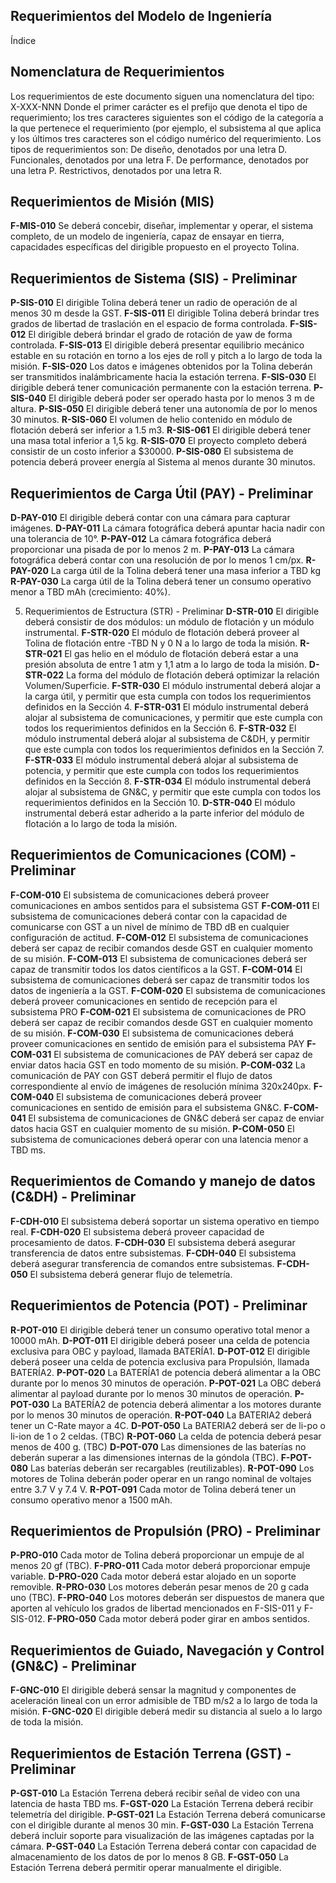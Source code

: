 ## Requerimientos del Modelo de Ingeniería

Índice

##    Nomenclatura de Requerimientos
Los requerimientos de este documento siguen una nomenclatura del tipo:
X-XXX-NNN
Donde el primer carácter es el prefijo que denota el tipo de requerimiento; los tres caracteres siguientes son el código de la categoría a la que pertenece el requerimiento (por ejemplo, el subsistema al que aplica y los últimos tres caracteres son el código numérico del requerimiento.
Los tipos de requerimientos son:
De diseño, denotados por una letra D.
Funcionales, denotados por una letra F.
De performance, denotados por una letra P.
Restrictivos, denotados por una letra R.

##    Requerimientos de Misión (MIS)
**F-MIS-010**	Se deberá concebir, diseñar, implementar y operar, el sistema completo, de un modelo de ingeniería, capaz de ensayar en tierra, capacidades específicas del dirigible propuesto en el proyecto Tolina.


##    Requerimientos de Sistema (SIS) - Preliminar
**P-SIS-010**	El dirigible Tolina deberá tener un radio de operación de al menos 30 m desde la GST.
**F-SIS-011**	El dirigible Tolina deberá brindar tres grados de libertad de traslación en el espacio de forma controlada.
**F-SIS-012**	El dirigible deberá brindar el grado de rotación de yaw de forma controlada.
**F-SIS-013**	El dirigible deberá presentar equilibrio mecánico estable en su rotación en torno a los ejes de roll y pitch a lo largo de toda la misión.
**F-SIS-020**	Los datos e imágenes obtenidos por la Tolina deberán ser transmitidos inalámbricamente hacia la estación terrena.
**F-SIS-030**	El dirigible deberá tener comunicación permanente con la estación terrena.
**P-SIS-040**	El dirigible deberá poder ser operado hasta por lo menos 3 m de altura.
**P-SIS-050**	El dirigible deberá tener una autonomía de por lo menos 30 minutos.
**R-SIS-060**	El volumen de helio contenido en módulo de flotación deberá ser inferior a 1.5 m3.
**R-SIS-061**	El dirigible deberá tener una masa total inferior a 1,5 kg.
**R-SIS-070**	El proyecto completo deberá consistir de un costo inferior a $30000.
**P-SIS-080**	El subsistema de potencia deberá proveer energía al Sistema al menos durante 30 minutos.

##    Requerimientos de Carga Útil (PAY) - Preliminar
**D-PAY-010**	El dirigible deberá contar con una cámara para capturar imágenes.
**D-PAY-011**	La cámara fotográfica deberá apuntar hacia nadir con una tolerancia de 10°.
**P-PAY-012**	La cámara fotográfica deberá proporcionar una pisada de por lo menos 2 m.
**P-PAY-013**	La cámara fotográfica deberá contar con una resolución de por lo menos 1 cm/px.
**R-PAY-020**	La carga útil de la Tolina deberá tener una masa inferior a TBD kg 
**R-PAY-030**	La carga útil de la Tolina deberá tener un consumo operativo menor a TBD mAh (crecimiento: 40%). 

5.    Requerimientos de Estructura (STR) - Preliminar
**D-STR-010**	El dirigible deberá consistir de dos módulos: un módulo de flotación y un módulo instrumental.
**F-STR-020**	El módulo de flotación deberá proveer al Tolina de flotación entre -TBD N y 0 N a lo largo de toda la misión.
**R-STR-021**	El gas helio en el módulo de flotación deberá estar a una presión absoluta de entre 1 atm y 1,1 atm a lo largo de toda la misión.
**D-STR-022**	La forma del módulo de flotación deberá optimizar la relación Volumen/Superficie.
**F-STR-030**	El módulo instrumental deberá alojar a la carga útil, y permitir que esta cumpla con todos los requerimientos definidos en la Sección 4.
**F-STR-031**	El módulo instrumental deberá alojar al subsistema de comunicaciones, y permitir que este cumpla con todos los requerimientos definidos en la Sección 6.
**F-STR-032**	El módulo instrumental deberá alojar al subsistema de C&DH, y permitir que este cumpla con todos los requerimientos definidos en la Sección 7.
**F-STR-033**	El módulo instrumental deberá alojar al subsistema de potencia, y permitir que este cumpla con todos los requerimientos definidos en la Sección 8.
**F-STR-034**	El módulo instrumental deberá alojar al subsistema de GN&C, y permitir que este cumpla con todos los requerimientos definidos en la Sección 10.
**D-STR-040**	El módulo instrumental deberá estar adherido a la parte inferior del módulo de flotación a lo largo de toda la misión.

##    Requerimientos de Comunicaciones (COM) - Preliminar
**F-COM-010**	El subsistema de comunicaciones deberá proveer comunicaciones en ambos sentidos para el subsistema GST
**F-COM-011**	El subsistema de comunicaciones deberá contar con la capacidad de comunicarse con GST a un nivel de mínimo de TBD dB en cualquier configuración de actitud.
**F-COM-012**	El subsistema de comunicaciones deberá ser capaz de recibir comandos desde GST en cualquier momento de su misión.
**F-COM-013**	El subsistema de comunicaciones deberá ser capaz de transmitir todos los datos científicos a la GST.
**F-COM-014**	El subsistema de comunicaciones deberá ser capaz de transmitir todos los datos de ingeniería a la GST.
**F-COM-020**	El subsistema de comunicaciones deberá proveer comunicaciones en sentido de recepción para el subsistema PRO
**F-COM-021**	El subsistema de comunicaciones de PRO deberá ser capaz de recibir comandos desde GST en cualquier momento de su misión.
**F-COM-030**	El subsistema de comunicaciones deberá proveer comunicaciones en sentido de emisión para el subsistema PAY
**F-COM-031**	El subsistema de comunicaciones de PAY deberá ser capaz de enviar datos hacia GST en todo momento de su misión.
**P-COM-032**	La comunicación de PAY con GST deberá permitir el flujo de datos correspondiente al envío de imágenes de resolución mínima 320x240px.
**F-COM-040**	El subsistema de comunicaciones deberá proveer comunicaciones en sentido de emisión para el subsistema GN&C.
**F-COM-041**	El subsistema de comunicaciones de GN&C deberá ser capaz de enviar datos hacia GST en cualquier momento de su misión.
**P-COM-050**	El subsistema de comunicaciones deberá operar con una latencia menor a TBD ms.

##    Requerimientos de Comando y manejo de datos (C&DH) - Preliminar
**F-CDH-010**	El subsistema deberá soportar un sistema operativo en tiempo real.
**F-CDH-020**	El subsistema deberá proveer capacidad de procesamiento de datos.
**F-CDH-030**	El subsistema deberá asegurar transferencia de datos entre subsistemas.
**F-CDH-040**	El subsistema deberá asegurar transferencia de comandos entre subsistemas.
**F-CDH-050**	El subsistema deberá generar flujo de telemetría.

##    Requerimientos de Potencia (POT) - Preliminar
**R-POT-010**	El dirigible deberá tener un consumo operativo total menor a 10000 mAh.
**D-POT-011**	El dirigible deberá poseer una celda de potencia exclusiva para OBC y payload, llamada BATERÍA1.
**D-POT-012**	El dirigible deberá poseer una celda de potencia exclusiva para Propulsión, llamada BATERÍA2.
**P-POT-020**	La BATERÍA1 de potencia deberá alimentar a la OBC durante por lo menos 30 minutos de operación.
**P-POT-021**	La OBC deberá alimentar al payload durante por lo menos 30 minutos de operación.
**P-POT-030**	La BATERÍA2 de potencia deberá alimentar a los motores durante por lo menos 30 minutos de operación.
**R-POT-040** 	La BATERIA2 deberá tener un C-Rate mayor a 4C.
**D-POT-050** 	La BATERIA2 deberá ser de li-po o li-ion de 1 o 2 celdas. (TBC)
**R-POT-060** 	La celda de potencia deberá pesar menos de 400 g. (TBC)
**D-POT-070**	Las dimensiones de las baterías no deberán superar a las dimensiones internas de la góndola (TBC).
**F-POT-080**	Las baterías deberán ser recargables (reutilizables).
**R-POT-090**	Los motores de Tolina deberán poder operar en un rango nominal de voltajes entre 3.7 V y 7.4 V.
**R-POT-091**	Cada motor de Tolina deberá tener un consumo operativo menor a 1500 mAh.
 
##    Requerimientos de Propulsión (PRO) - Preliminar
**P-PRO-010**	Cada motor de Tolina deberá proporcionar un empuje de al menos 20 gf (TBC).
**F-PRO-011**	Cada motor deberá proporcionar empuje variable.
**D-PRO-020**	Cada motor deberá estar alojado en un soporte removible.
**R-PRO-030**	Los motores deberán pesar menos de 20 g cada uno (TBC).
**F-PRO-040**	Los motores deberán ser dispuestos de manera que aporten al vehículo los grados de libertad mencionados en F-SIS-011 y F-SIS-012.
**F-PRO-050**	Cada motor deberá poder girar en ambos sentidos.

##    Requerimientos de Guiado, Navegación y Control (GN&C) - Preliminar
**F-GNC-010**	El dirigible deberá sensar la magnitud y componentes de aceleración lineal con un error admisible de TBD m/s2 a lo largo de toda la misión.
**F-GNC-020**	El dirigible deberá medir su distancia al suelo a lo largo de toda la misión.

##    Requerimientos de Estación Terrena (GST) - Preliminar
**P-GST-010**	La Estación Terrena deberá recibir señal de video con una latencia de hasta TBD ms.
**F-GST-020**	La Estación Terrena deberá recibir telemetría del dirigible.
**P-GST-021**	La Estación Terrena deberá comunicarse con el dirigible durante al menos 30  min.
**F-GST-030**	La Estación Terrena deberá incluir soporte para visualización de las imágenes captadas por la cámara.
**P-GST-040**	La Estación Terrena deberá contar con capacidad de almacenamiento de los datos de por lo menos 8 GB.
**F-GST-050**	La Estación Terrena deberá permitir operar manualmente el dirigible.